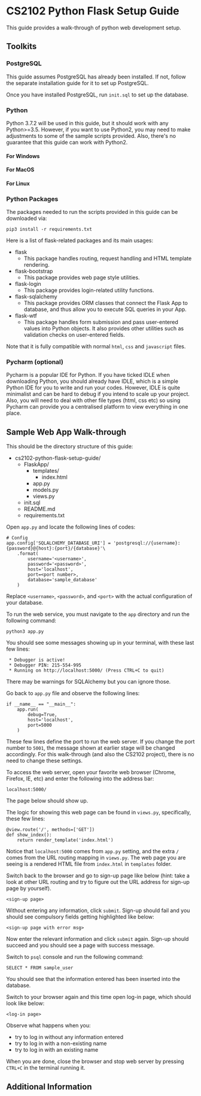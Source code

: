 # CS2102 Python Flask Setup Guide

This guide provides a walk-through of python web development setup.

## Toolkits

### PostgreSQL
This guide assumes PostgreSQL has already been installed. If not, follow the separate installation guide for it to set up PostgreSQL.

Once you have installed PostgreSQL, run `init.sql` to set up the database.

### Python
Python 3.7.2 will be used in this guide, but it should work with any Python>=3.5.
However, if you want to use Python2, you may need to make adjustments to some of the sample scripts provided.
Also, there's no guarantee that this guide can work with Python2.

#### For Windows

#### For MacOS

#### For Linux

### Python Packages
The packages needed to run the scripts provided in this guide can be downloaded via:

`pip3 install -r requirements.txt`

Here is a list of flask-related packages and its main usages:
* flask
    * This package handles routing, request handling and HTML template rendering.
* flask-bootstrap
    * This package provides web page style utilities.
* flask-login
    * This package provides login-related utility functions.
* flask-sqlalchemy
    * This package provides ORM classes that connect the Flask App to database,
    and thus allow you to execute SQL queries in your App.
* flask-wtf
    * This package handles form submission and pass user-entered values into Python objects.
    It also provides other utilities such as validation checks on user-entered fields.

Note that it is fully compatible with normal `html`, `css` and `javascript` files.

### Pycharm (optional)
Pycharm is a popular IDE for Python.
If you have ticked IDLE when downloading Python, you should already have IDLE, which is a simple Python IDE for you to write and run your codes.
However, IDLE is quite minimalist and can be hard to debug if you intend to scale up your project.
Also, you will need to deal with other file types (html, css etc) so using Pycharm can provide you a centralised platform to view everything in one place.

## Sample Web App Walk-through

This should be the directory structure of this guide:
* cs2102-python-flask-setup-guide/
    * FlaskApp/
        * templates/
            * index.html
        * app.py
        * models.py
        * views.py
    * init.sql
    * README.md
    * requirements.txt

Open `app.py` and locate the following lines of codes:

```
# Config
app.config['SQLALCHEMY_DATABASE_URI'] = 'postgresql://{username}:{password}@{host}:{port}/{database}'\
    .format(
        username='<username>',
        password='<password>',
        host='localhost',
        port=<port number>,
        database='sample_database'
    )
```
Replace `<username>`, `<password>`, and `<port>` with the actual configuration of your database.

To run the web service, you must navigate to the `app` directory and run the following command:

`python3 app.py`

You should see some messages showing up in your terminal, with these last few lines:

```
 * Debugger is active!
 * Debugger PIN: 215-554-995
 * Running on http://localhost:5000/ (Press CTRL+C to quit)

```
There may be warnings for SQLAlchemy but you can ignore those.

Go back to `app.py` file and observe the following lines:

```
if __name__ == "__main__":
    app.run(
        debug=True,
        host='localhost',
        port=5000
    )
```

These few lines define the port to run the web server.
If you change the port number to `5001`, the message shown at earlier stage will be changed accordingly.
For this walk-through (and also the CS2102 project), there is no need to change these settings.

To access the web server, open your favorite web browser (Chrome, Firefox, IE, etc) and enter the following into the address bar:

`localhost:5000/`

The page below should show up.

The logic for showing this web page can be found in `views.py`, specifically, these few lines:

```
@view.route('/', methods=['GET'])
def show_index():
    return render_template('index.html')
```

Notice that `localhost:5000` comes from `app.py` setting, and the extra `/` comes from the URL routing mapping in `views.py`.
The web page you are seeing is a rendered HTML file from `index.html` in `templates` folder.

Switch back to the browser and go to sign-up page like below
(hint: take a look at other URL routing and try to figure out the URL address for sign-up page by yourself).

`<sign-up page>`

Without entering any information, click `submit`.
Sign-up should fail and you should see compulsory fields getting highlighted like below:

`<sign-up page with error msg>`

Now enter the relevant information and click `submit` again.
Sign-up should succeed and you should see a page with success message.

Switch to `psql` console and run the following command:

`SELECT * FROM sample_user`

You should see that the information entered has been inserted into the database.

Switch to your browser again and this time open log-in page, which should look like below:

`<log-in page>`

Observe what happens when you:
* try to log in without any information entered
* try to log in with a non-existing name
* try to log in with an existing name

When you are done, close the browser and stop web server by pressing `CTRL+C` in the terminal running it.

## Additional Information
